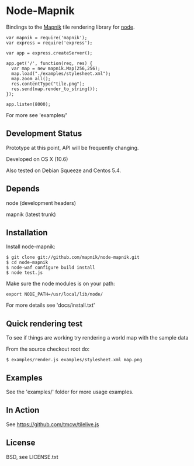 
# Node-Mapnik
      
  Bindings to the [Mapnik](http://mapnik.org) tile rendering library for [node](http://nodejs.org).
  
    var mapnik = require('mapnik');
    var express = require('express');
    
    var app = express.createServer();
        
    app.get('/', function(req, res) {
      var map = new mapnik.Map(256,256);
      map.load("./examples/stylesheet.xml");
      map.zoom_all();
      res.contentType("tile.png");
      res.send(map.render_to_string());      
    });
    
    app.listen(8000);
  
  For more see 'examples/'


## Development Status
  
  Prototype at this point, API will be frequently changing.
  
  Developed on OS X (10.6)
  
  Also tested on Debian Squeeze and Centos 5.4.
  

## Depends

  node (development headers)
  
  mapnik (latest trunk)


## Installation
  
  Install node-mapnik:
  
    $ git clone git://github.com/mapnik/node-mapnik.git
    $ cd node-mapnik
    $ node-waf configure build install
    $ node test.js

  Make sure the node modules is on your path:
  
    export NODE_PATH=/usr/local/lib/node/
    
  For more details see 'docs/install.txt'


## Quick rendering test

  To see if things are working try rendering a world map with the sample data
  
  From the source checkout root do:
  
    $ examples/render.js examples/stylesheet.xml map.png

  
## Examples

  See the 'examples/' folder for more usage examples.


## In Action

  See https://github.com/tmcw/tilelive.js


## License

  BSD, see LICENSE.txt